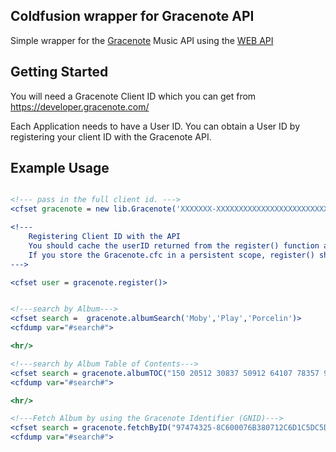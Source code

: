 Coldfusion wrapper for Gracenote API
---

Simple wrapper for the <a href="http://www.gracenote.com">Gracenote</a> Music API  using the <a href="https://developer.gracenote.com/web-api">WEB API</a>

Getting Started
---

You will need a Gracenote Client ID which you can get from <a href="https://developer.gracenote.com">https://developer.gracenote.com/</a>

Each Application needs to have a User ID.  You can obtain a User ID by registering your client ID with the Gracenote API.  

Example Usage
---

```cfm

<!--- pass in the full client id. --->
<cfset gracenote = new lib.Gracenote('XXXXXXX-XXXXXXXXXXXXXXXXXXXXXXXXXXXXXXXX');

<!---
	Registering Client ID with the API
	You should cache the userID returned from the register() function as you should only call this once.
	If you store the Gracenote.cfc in a persistent scope, register() should ignore multiple calls.
--->

<cfset user = gracenote.register()>


<!---search by Album--->
<cfset search =  gracenote.albumSearch('Moby','Play','Porcelin')>
<cfdump var="#search#">

<hr/>

<!---search by Album Table of Contents--->
<cfset search = gracenote.albumTOC("150 20512 30837 50912 64107 78357 90537 110742 126817 144657 153490 160700 175270 186830 201800 218010 237282 244062 262600 272929")>
<cfdump var="#search#">

<hr/>

<!---Fetch Album by using the Gracenote Identifier (GNID)--->
<cfset search = gracenote.fetchByID("97474325-8C600076B380712C6D1C5DC5DC5674F1")>
<cfdump var="#search#">

```





